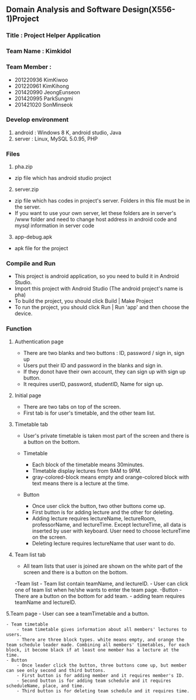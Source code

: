 ## Domain Analysis and Software Design(X556-1)Project

### Title : Project Helper Application

### Team Name : Kimkidol

### Team Member : 
+ 201220936 KimKiwoo
+ 201220961 KimKihong
+ 201420990 JeongEunseon
+ 201420995 ParkSungmi
+ 201421020 SonMinseok


### Develop environment
1. android : Windows 8 K, android studio, Java
2. server : Linux, MySQL 5.0.95, PHP


### Files
1. pha.zip
  + zip file which has android studio project

2. server.zip
  + zip file which has codes in project's server. Folders in this file must be in the server.
  + If you want to use your own server, let these folders are in server's /www folder and need to change host address in android code and mysql information in server code

3. app-debug.apk
  + apk file for the project


### Compile and Run
+ This project is android application, so you need to build it in Android Studio. 
+ Import this project with Android Studio (The android project's name is pha)
+ To build the project, you should click Build | Make Project
+ To run the project, you should click Run | Run 'app' and then choose the device.


### Function
1. Authentication page
	- There are two blanks and two buttons : ID, password / sign in, sign up
	- Users put their ID and password in the blanks and sign in.
	- If they donot have their own account, they can sign up with sign up button.
	- It requires userID, password, studentID, Name for sign up.

2. Initial page
	- There are two tabs on top of the screen.
	- First tab is for user's timetable, and the other team list.

3. Timetable tab
	- User's private timetable is taken most part of the screen and there is a button on the bottom.
	
	- Timetable
		- Each block of the timetable means 30minutes.
		- TImetable display lectures from 9AM to 9PM.
		- gray-colored-block means empty and orange-colored block with text means there is a lecture at the time.
	- Button
		- Once user click the button, two other buttons come up.
		- First button is for adding lecture and the other for deleting.
		- Adding lecture requires lectureName, lectureRoom, professorName, and lectureTime. Except lectureTime, all data is inserted by user with keyboard. User need to choose lectureTime on the screen.
		- Deleting lecture requires lectureName that user want to do.

4. Team list tab
	- All team lists that user is joined are shown on the white part of the screen and there is a button on the bottom.

	-Team list
		- Team list contain teamName, and lectureID.
		- User can click one of team list when he/she wants to enter the team page.
	-Button
		- There are a button on the bottom for add team.
		- adding team requires teamName and lectureID.

5.Team page
	- User can see a teamTimetable and a button.
	 
	- Team timetable
		- team timetable gives information about all members' lectures to users.
		- There are three block types. white means empty, and orange the team schedule leader made. Combining all members' timetables, for each block, it become black if at least one member has a lecture at the time.
	- Button
		- Once leader click the button, three buttons come up, but member can see only second and third buttons.
		- First button is for adding member and it requires member's ID.
		- Second button is for adding team schedule and it requires scheduleName, place, and time.
		- Third button is for deleting team schedule and it requires time.
